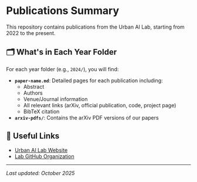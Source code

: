 # Publications Summary
This repository contains publications from the Urban AI Lab, starting from 2022 to the present.

## 🗂️ What's in Each Year Folder

For each year folder (e.g., `2024/`), you will find:

- **`paper-name.md`**: Detailed pages for each publication including:
  - Abstract
  - Authors
  - Venue/Journal information  
  - All relevant links (arXiv, official publication, code, project page)
  - BibTeX citation
- **`arxiv-pdfs/`**: Contains the arXiv PDF versions of our papers

## 🔗 Useful Links

- [Urban AI Lab Website](https://www.urbanailab.com/)
- [Lab GitHub Organization](https://github.com/urbanailab)

---

*Last updated: October 2025*
